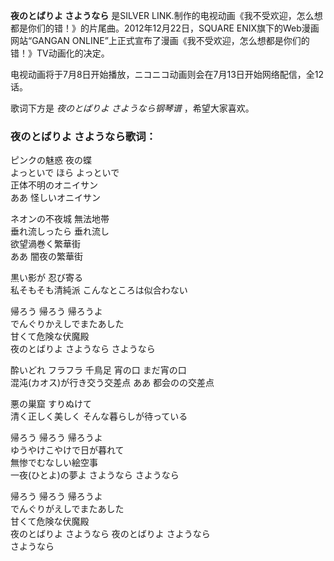 

**夜のとばりよ さようなら** 是SILVER LINK.制作的电视动画《我不受欢迎，怎么想都是你们的错！》的片尾曲。2012年12月22日，SQUARE
ENIX旗下的Web漫画网站“GANGAN ONLINE”上正式宣布了漫画《我不受欢迎，怎么想都是你们的错！》TV动画化的决定。

  
电视动画将于7月8日开始播放，ニコニコ动画则会在7月13日开始网络配信，全12话。

  
歌词下方是 _夜のとばりよ さようなら钢琴谱_ ，希望大家喜欢。

### 夜のとばりよ さようなら歌词：

ピンクの魅惑 夜の蝶  
よっといで ほら よっといで  
正体不明のオニイサン  
ああ 怪しいオニイサン

ネオンの不夜城 無法地帯  
垂れ流しったら 垂れ流し  
欲望渦巻く繁華街  
ああ 闇夜の繁華街

黒い影が 忍び寄る  
私そもそも清純派 こんなところは似合わない

帰ろう 帰ろう 帰ろうよ  
でんぐりかえしでまたあした  
甘くて危険な伏魔殿  
夜のとばりよ さようなら さようなら

酔いどれ フラフラ 千鳥足 宵の口 まだ宵の口  
混沌(カオス)が行き交う交差点 ああ 都会のの交差点

悪の巣窟 すりぬけて  
清く正しく美しく そんな暮らしが待っている

帰ろう 帰ろう 帰ろうよ  
ゆうやけこやけで日が暮れて  
無惨でむなしい絵空事  
一夜(ひとよ)の夢よ さようなら さようなら

帰ろう 帰ろう 帰ろうよ  
でんぐりがえしでまたあした  
甘くて危険な伏魔殿  
夜のとばりよ さようなら 夜のとばりよ さようなら  
さようなら

